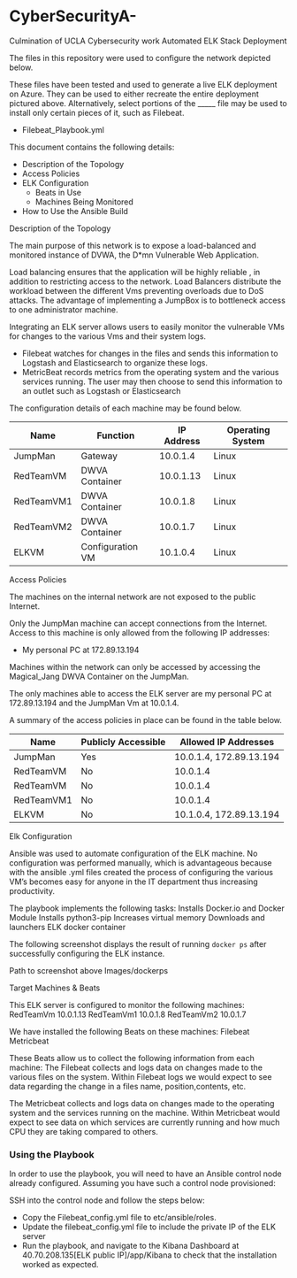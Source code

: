 # CyberSecurityA-
Culmination of UCLA Cybersecurity work
Automated ELK Stack Deployment

The files in this repository were used to configure the network depicted below.

These files have been tested and used to generate a live ELK deployment on Azure. They can be used to either recreate the entire deployment pictured above. Alternatively, select portions of the _____ file may be used to install only certain pieces of it, such as Filebeat.

  - Filebeat_Playbook.yml

This document contains the following details:
- Description of the Topology
- Access Policies
- ELK Configuration
  - Beats in Use
  - Machines Being Monitored
- How to Use the Ansible Build


Description of the Topology

The main purpose of this network is to expose a load-balanced and monitored instance of DVWA, the D*mn Vulnerable Web Application.

Load balancing ensures that the application will be highly reliable , in addition to restricting access to the network.
Load Balancers distribute the workload between the different Vms preventing overloads due to DoS attacks. The advantage of implementing a JumpBox is to bottleneck access to one administrator machine.

Integrating an ELK server allows users to easily monitor the vulnerable VMs for changes to the various Vms and their system logs.
- Filebeat watches for changes in the files and sends this information to Logstash and Elasticsearch to organize these logs.
- MetricBeat records metrics from the operating system and the various services running. The user may then choose to send this information to an outlet such as Logstash or Elasticsearch

The configuration details of each machine may be found below.

| Name       | Function         | IP Address | Operating System |
|------------|------------------|------------|------------------|
| JumpMan    | Gateway          | 10.0.1.4   | Linux            |
| RedTeamVM  | DWVA Container   | 10.0.1.13  | Linux            |
| RedTeamVM1 | DWVA Container   | 10.0.1.8   | Linux            |
| RedTeamVM2 | DWVA Container   | 10.0.1.7   | Linux            |
| ELKVM      | Configuration VM | 10.1.0.4   | Linux            |

Access Policies

The machines on the internal network are not exposed to the public Internet. 

Only the JumpMan machine can accept connections from the Internet. Access to this machine is only allowed from the following IP addresses:
- My personal PC at 172.89.13.194

Machines within the network can only be accessed by accessing the Magical_Jang DWVA Container on the JumpMan.

The only machines able to access the ELK server are my personal PC at 172.89.13.194 and the JumpMan Vm at 10.0.1.4.

A summary of the access policies in place can be found in the table below.

| Name       | Publicly Accessible | Allowed IP Addresses    |
|------------|---------------------|-------------------------|
| JumpMan    | Yes                 | 10.0.1.4, 172.89.13.194 |
| RedTeamVM  | No                  | 10.0.1.4                |
| RedTeamVM  | No                  | 10.0.1.4                |
| RedTeamVM1 | No                  | 10.0.1.4                |
| ELKVM      | No                  | 10.1.0.4, 172.89.13.194 |


Elk Configuration

Ansible was used to automate configuration of the ELK machine. No configuration was performed manually, which is advantageous because with the ansible .yml files created the process of configuring the various VM’s becomes easy for anyone in the IT department thus increasing productivity.

The playbook implements the following tasks:
Installs Docker.io and Docker Module
Installs python3-pip
Increases virtual memory
Downloads and launchers ELK docker container

The following screenshot displays the result of running `docker ps` after successfully configuring the ELK instance.


Path to screenshot above Images/dockerps

Target Machines & Beats

This ELK server is configured to monitor the following machines:
RedTeamVm 10.0.1.13
RedTeamVm1 10.0.1.8
RedTeamVm2 10.0.1.7


We have installed the following Beats on these machines:
Filebeat
Metricbeat


These Beats allow us to collect the following information from each machine:
The Filebeat collects and logs data on changes made to the various files on the system. Within Filebeat logs we would expect to see data regarding the change in a files name, position,contents, etc.

The Metricbeat collects and logs data on changes made to the operating system and the services running on the machine. Within Metricbeat would expect to see data on which services are currently running and how much CPU they are taking compared to others.


### Using the Playbook
In order to use the playbook, you will need to have an Ansible control node already configured. Assuming you have such a control node provisioned: 

SSH into the control node and follow the steps below:
- Copy the Filebeat_config.yml file to etc/ansible/roles.
- Update the filebeat_config.yml file to include the private IP of the ELK server
- Run the playbook, and navigate to the Kibana Dashboard at 40.70.208.135[ELK public IP]/app/Kibana to check that the installation worked as expected.

